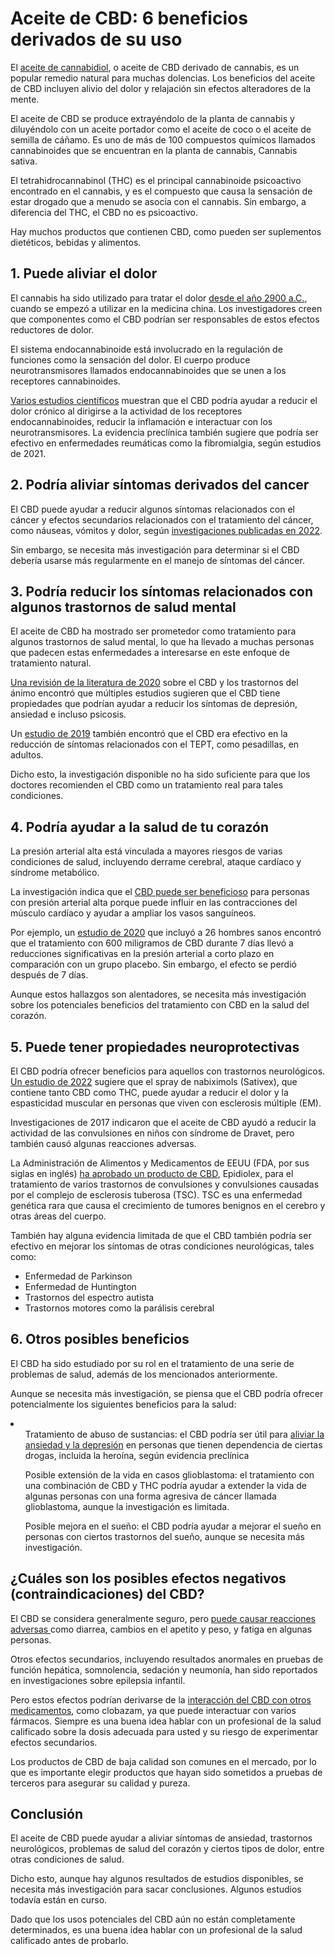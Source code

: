 # Aceite de CBD: 6 beneficios derivados de su uso

El <a href="https://es.wikipedia.org/wiki/Cannabidiol">aceite de cannabidiol</a>, o aceite de CBD derivado de cannabis, es un popular remedio natural para muchas dolencias. Los beneficios del aceite de CBD incluyen alivio del dolor y relajación sin efectos alteradores de la mente.

El aceite de CBD se produce extrayéndolo de la planta de cannabis y diluyéndolo con un aceite portador como el aceite de coco o el aceite de semilla de cáñamo. Es uno de más de 100 compuestos químicos llamados cannabinoides que se encuentran en la planta de cannabis, Cannabis sativa.

El tetrahidrocannabinol (THC) es el principal cannabinoide psicoactivo encontrado en el cannabis, y es el compuesto que causa la sensación de estar drogado que a menudo se asocia con el cannabis. Sin embargo, a diferencia del THC, el CBD no es psicoactivo.

Hay muchos productos que contienen CBD, como pueden ser suplementos dietéticos, bebidas y alimentos.

<h2>1. Puede aliviar el dolor</h2>

El cannabis ha sido utilizado para tratar el dolor <a href="https://www.ncbi.nlm.nih.gov/pmc/articles/PMC5549367/">desde el año 2900 a.C.</a>, cuando se empezó a utilizar en la medicina china. Los investigadores creen que componentes como el CBD podrían ser responsables de estos efectos reductores de dolor.

El sistema endocannabinoide está involucrado en la regulación de funciones como la sensación del dolor. El cuerpo produce neurotransmisores llamados endocannabinoides que se unen a los receptores cannabinoides.

<a href="https://www.ncbi.nlm.nih.gov/pmc/articles/PMC5922297/">Varios estudios científicos</a> muestran que el CBD podría ayudar a reducir el dolor crónico al dirigirse a la actividad de los receptores endocannabinoides, reducir la inflamación e interactuar con los neurotransmisores. La evidencia preclínica también sugiere que podría ser efectivo en enfermedades reumáticas como la fibromialgia, según estudios de 2021.

<h2>2. Podría aliviar síntomas derivados del cancer</h2>

El CBD puede ayudar a reducir algunos síntomas relacionados con el cáncer y efectos secundarios relacionados con el tratamiento del cáncer, como náuseas, vómitos y dolor, según <a href="https://www.ncbi.nlm.nih.gov/pmc/articles/PMC8869992/">investigaciones publicadas en 2022</a>.

Sin embargo, se necesita más investigación para determinar si el CBD debería usarse más regularmente en el manejo de síntomas del cáncer.

<h2>3. Podría reducir los síntomas relacionados con algunos trastornos de salud mental</h2>

El aceite de CBD ha mostrado ser prometedor como tratamiento para algunos trastornos de salud mental, lo que ha llevado a muchas personas que padecen estas enfermedades a interesarse en este enfoque de tratamiento natural.

<a href="https://www.ncbi.nlm.nih.gov/pmc/articles/PMC7385425/">Una revisión de la literatura de 2020</a> sobre el CBD y los trastornos del ánimo encontró que múltiples estudios sugieren que el CBD tiene propiedades que podrían ayudar a reducir los síntomas de depresión, ansiedad e incluso psicosis.

Un <a href="https://www.ncbi.nlm.nih.gov/pmc/articles/PMC6482919/">estudio de 2019</a> también encontró que el CBD era efectivo en la reducción de síntomas relacionados con el TEPT, como pesadillas, en adultos.

Dicho esto, la investigación disponible no ha sido suficiente para que los doctores recomienden el CBD como un tratamiento real para tales condiciones.

<h2>4. Podría ayudar a la salud de tu corazón</h2>

La presión arterial alta está vinculada a mayores riesgos de varias condiciones de salud, incluyendo derrame cerebral, ataque cardíaco y síndrome metabólico.

La investigación indica que el <a href="https://www.ncbi.nlm.nih.gov/pmc/articles/PMC7641267/">CBD puede ser beneficioso</a> para personas con presión arterial alta porque puede influir en las contracciones del músculo cardíaco y ayudar a ampliar los vasos sanguíneos.

Por ejemplo, un <a href="https://www.ncbi.nlm.nih.gov/pmc/articles/PMC7256118/">estudio de 2020</a> que incluyó a 26 hombres sanos encontró que el tratamiento con 600 miligramos de CBD durante 7 días llevó a reducciones significativas en la presión arterial a corto plazo en comparación con un grupo placebo. Sin embargo, el efecto se perdió después de 7 días.

Aunque estos hallazgos son alentadores, se necesita más investigación sobre los potenciales beneficios del tratamiento con CBD en la salud del corazón.

<h2>5. Puede tener propiedades neuroprotectivas</h2>

El CBD podría ofrecer beneficios para aquellos con trastornos neurológicos. <a href="https://www.ncbi.nlm.nih.gov/pmc/articles/PMC9148011/">Un estudio de 2022</a> sugiere que el spray de nabiximols (Sativex), que contiene tanto CBD como THC, puede ayudar a reducir el dolor y la espasticidad muscular en personas que viven con esclerosis múltiple (EM).

Investigaciones de 2017 indicaron que el aceite de CBD ayudó a reducir la actividad de las convulsiones en niños con síndrome de Dravet, pero también causó algunas reacciones adversas.

La Administración de Alimentos y Medicamentos de EEUU (FDA, por sus siglas en inglés) <a href="https://www.fda.gov/news-events/press-announcements/fda-approves-new-indication-drug-containing-active-ingredient-derived-cannabis-treat-seizures-rare">ha aprobado un producto de CBD</a>, Epidiolex, para el tratamiento de varios trastornos de convulsiones y convulsiones causadas por el complejo de esclerosis tuberosa (TSC). TSC es una enfermedad genética rara que causa el crecimiento de tumores benignos en el cerebro y otras áreas del cuerpo.

También hay alguna evidencia limitada de que el CBD también podría ser efectivo en mejorar los síntomas de otras condiciones neurológicas, tales como:
<ul>
  <li>Enfermedad de Parkinson</li>
  <li>Enfermedad de Huntington</li>
  <li>Trastornos del espectro autista</li>
  <li>Trastornos motores como la parálisis cerebral</li>
</ul>

<h2>6. Otros posibles beneficios</h2>

El CBD ha sido estudiado por su rol en el tratamiento de una serie de problemas de salud, además de los mencionados anteriormente.

Aunque se necesita más investigación, se piensa que el CBD podría ofrecer potencialmente los siguientes beneficios para la salud:
<li>
  <ul>Tratamiento de abuso de sustancias: el CBD podría ser útil para <a href="https://www.ncbi.nlm.nih.gov/pmc/articles/PMC6098033/">aliviar la ansiedad y la depresión</a> en personas que tienen dependencia de ciertas drogas, incluida la heroína, según evidencia preclínica</ul>
  <ul>Posible extensión de la vida en casos glioblastoma: el tratamiento con una combinación de CBD y THC podría ayudar a extender la vida de algunas personas con una forma agresiva de cáncer llamada glioblastoma, aunque la investigación es limitada.</ul>
  <ul>Posible mejora en el sueño: el CBD podría ayudar a mejorar el sueño en personas con ciertos trastornos del sueño, aunque se necesita más investigación.</ul>
</li>

<h2>¿Cuáles son los posibles efectos negativos (contraindicaciones) del CBD?</h2>

El CBD se considera generalmente seguro, pero <a href="https://www.ncbi.nlm.nih.gov/pmc/articles/PMC7608221/">puede causar reacciones adversas </a>como diarrea, cambios en el apetito y peso, y fatiga en algunas personas.

Otros efectos secundarios, incluyendo resultados anormales en pruebas de función hepática, somnolencia, sedación y neumonía, han sido reportados en investigaciones sobre epilepsia infantil.

Pero estos efectos podrían derivarse de la <a href="https://www.ncbi.nlm.nih.gov/pmc/articles/PMC7443220/">interacción del CBD con otros medicamentos</a>, como clobazam, ya que puede interactuar con varios fármacos. Siempre es una buena idea hablar con un profesional de la salud calificado sobre la dosis adecuada para usted y su riesgo de experimentar efectos secundarios.

Los productos de CBD de baja calidad son comunes en el mercado, por lo que es importante elegir productos que hayan sido sometidos a pruebas de terceros para asegurar su calidad y pureza.

<h2>Conclusión</h2>

El aceite de CBD puede ayudar a aliviar síntomas de ansiedad, trastornos neurológicos, problemas de salud del corazón y ciertos tipos de dolor, entre otras condiciones de salud.

Dicho esto, aunque hay algunos resultados de estudios disponibles, se necesita más investigación para sacar conclusiones. Algunos estudios todavía están en curso.

Dado que los usos potenciales del CBD aún no están completamente determinados, es una buena idea hablar con un profesional de la salud calificado antes de probarlo.
